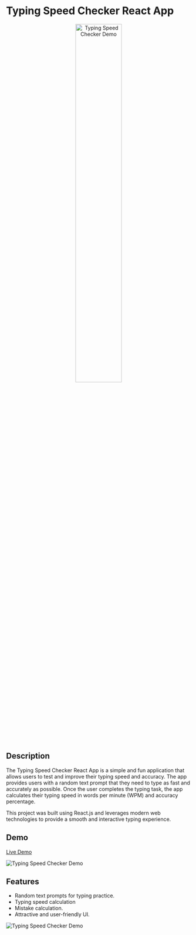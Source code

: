 # Typing Speed Checker React App

<!-- Adjusted Image Size -->
<p align="center">
  <img src="https://i.ibb.co/fDTGdRX/Screenshot-2023-08-04-171548.png" alt="Typing Speed Checker Demo" width="50%" height="auto">
</p>
<!-- End of Adjusted Image Size -->


## Description

The Typing Speed Checker React App is a simple and fun application that allows users to test and improve their typing speed and accuracy. The app provides users with a random text prompt that they need to type as fast and accurately as possible. Once the user completes the typing task, the app calculates their typing speed in words per minute (WPM) and accuracy percentage.

This project was built using React.js and leverages modern web technologies to provide a smooth and interactive typing experience.

## Demo

[Live Demo](https://typingtest12.netlify.app/)

![Typing Speed Checker Demo](https://i.ibb.co/nCmzBFR/Screenshot-2023-08-04-171613.png)

## Features

- Random text prompts for typing practice.
- Typing speed calculation 
- Mistake calculation.
- Attractive and user-friendly UI.


![Typing Speed Checker Demo](https://i.ibb.co/t8xQypC/carbon.png)
